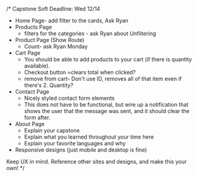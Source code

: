 /\*
Capstone Soft Deadline: Wed 12/14

- Home Page- add filter to the cards, Ask Ryan
- Products Page
  - filters for the categories - ask Ryan about Unfiltering
- Product Page (Show Route)
  - Count- ask Ryan Monday
- Cart Page
  - You should be able to add products to your cart (if there is quantity available).
  - Checkout button =clears total when clicked?
  - remove from cart- Don't use ID, removes all of that item even if there's 2. Quantity?
- Contact Page
  - Nicely styled contact form elements
  - This does not have to be functional, but wire up a notification that shows the user that the message was sent,
    and it should clear the form after.
- About Page
  - Explain your capstone
  - Explain what you learned throughout your time here
  - Explain your favorite languages and why
- Responsive designs (just mobile and desktop is fine)

Keep UX in mind. Reference other sites and designs, and make this your own!
\*/
